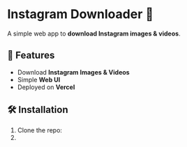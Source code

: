 # Instagram Downloader 📸

A simple web app to **download Instagram images & videos**.

## 🚀 Features
- Download **Instagram Images & Videos**
- Simple **Web UI**
- Deployed on **Vercel**

## 🛠 Installation
1. Clone the repo:
2. 
